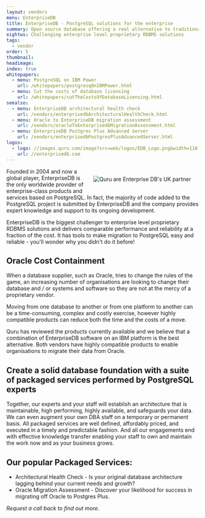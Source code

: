 ```yaml
---
layout: vendors
menu: EnterpriseDB
title: EnterpriseDB - PostgreSQL solutions for the enterprise
summary: Open source database offering a real alternative to traditional proprietary database systems - and at a fraction of the cost
eightws: Challenging enterprise level proprietary RDBMS solutions
tags:
  - vendor
order: 5
thumbnail:
headimage:
index: true
whitepapers:
  - menu: PostgreSQL on IBM Power
    url: /whitepapers/postgresqOnIBMPower.html
  - menu: Cut the costs of database licensing
    url: /whitepapers/cutTheCostsOfDatabaseLicensing.html
seealso:
  - menu: EnterpriseDB architectural health check
    url: /vendors/enterprisedbArchitecturalHealthCheck.html
  - menu: Oracle to EnterpriseDB migration assessment
    url: /vendors/oracleToEnterprisedbMigrationAssessment.html
  - menu: EnterpriseDB Postgres Plus Advanced Server
    url: /vendors/enterprisedbPostgresPlusAdvancedServer.html
logos:
  - logo: //images.quru.com/image?src=web/logos/EDB_Logo.png&width=110
    url: //enterprisedb.com
---
```

<div id="image" style="float: right; padding: 20px 20px"> <img class="clickable" src="http://images.quru.com/image?src=web/logos/EDB_Logo.png&width=300" title="EnterpriseDB" alt="Quru are Enterprise DB's UK partner"> </div>

Founded in 2004 and now a global player, EnterpriseDB is the only worldwide provider of enterprise-class products and services based on PostgreSQL. In fact, the majority of code added to the PostgreSQL project is submitted by EnterpriseDB and the company provides expert knowledge and support to its ongoing development.

EnterpriseDB is the biggest challenger to enterprise level proprietary RDBMS solutions and delivers comparable performance and reliability at a fraction of the cost. It has tools to make migration to PostgreSQL easy and reliable - you'll wonder why you didn't do it before!

## Oracle Cost Containment

When a database supplier, such as Oracle, tries to change the rules of the game, an increasing number of organisations are looking to change their database and / or systems and software so they are not at the mercy of a proprietary vendor.

Moving from one database to another or from one platform to another can be a time-consuming, complex and costly exercise, however highly compatible products can reduce both the time and the costs of a move.

Quru has reviewed the products currently available and we believe that a combination of EnterpriseDB software on an IBM platform is the best alternative. Both vendors have highly compatible products to enable organisations to migrate their data from Oracle.

## Create a solid database foundation with a suite of packaged services performed by PostgreSQL experts

Together, our experts and your staff will establish an architecture that is maintainable, high performing, highly available, and safeguards your data. We can even augment your own DBA staff on a temporary or permanent basis. All packaged services are well defined, affordably priced, and executed in a timely and predictable fashion. And all our engagements end with effective knowledge transfer enabling your staff to own and maintain the work now and as your business grows.

## Our popular Packaged Services:

* Architectural Health Check - Is your original database architecture lagging behind your current needs and growth?
* Oracle Migration Assessment - Discover your likelihood for success in migrating off Oracle to Postgres Plus.

*Request a call back to find out more.*
